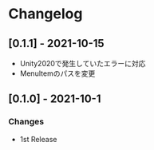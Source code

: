 # Changelog

## [0.1.1] - 2021-10-15

- Unity2020で発生していたエラーに対応
- MenuItemのパスを変更

## [0.1.0] - 2021-10-1
### Changes

- 1st Release
